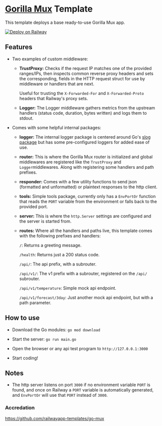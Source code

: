 # [Gorilla Mux](https://github.com/gorilla/mux) Template

This template deploys a base ready-to-use Gorilla Mux app.

[![Deploy on Railway](https://railway.app/button.svg)](https://railway.app/template/_eGomU?referralCode=ySCnWl)

## Features

 - Two examples of custom middleware:
    
    - **TrustProxy:** Checks if the request IP matches one of the provided ranges/IPs, then inspects common reverse proxy headers and sets the corresponding, fields in the HTTP request struct for use by middleware or handlers that are next.

        Useful for trusting the `X-Forwarded-For` and `X-Forwarded-Proto` headers that Railway's proxy sets.

    - **Logger:** The Logger middleware gathers metrics from the upstream handlers (status code, duration, bytes written) and logs them to stdout.

- Comes with some helpful internal packages:

    - **logger:** The internal logger package is centered around Go's [slog package](https://pkg.go.dev/golang.org/x/exp/slog) but has some pre-configured loggers for added ease of use.

    - **router:** This is where the Gorilla Mux router is initialized and global middlewares are registered like the `TrustProxy` and `Logger`middlewares. Along with registering some handlers and path prefixes.

    - **responder:** Comes with a few utility functions to send json (formatted and unformatted) or plaintext responses to the http client.

    - **tools:** Simple tools package, currently only has a `EnvPortOr` function that reads the `PORT` variable from the environment or falls back to the provided port.

    - **server:** This is where the `http.Server` settings are configured and the server is started from.

    - **routes:** Where all the handlers and paths live, this template comes with the following prefixes and handlers:

        `/`: Returns a greeting message.
        
        `/health`: Returns just a 200 status code.

        `/api/`: The api prefix, with a subrouter.

        `/api/v1/`: The v1 prefix with a subrouter, registered on the `/api/` subrouter.

        `/api/v1/temperature`: Simple mock api endpoint.

        `/api/v1/forecast/3day`: Just another mock api endpoint, but with a path parameter.

## How to use

- Download the Go modules: `go mod download`

- Start the server: `go run main.go`

- Open the browser or any api test program to `http://127.0.0.1:3000`

- Start coding!

## Notes

- The http server listens on port `3000` if no environment variable `PORT` is found, and once on Railway a `PORT` variable is automatically generated, and `EnvPortOr` will use that `PORT` instead of `3000`.

### Accredation

https://github.com/railwayapp-templates/go-mux